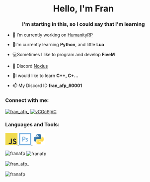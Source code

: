 <h1 align="center">Hello, I'm Fran</h1>
<h3 align="center">I'm starting in this, so I could say that I'm learning</h3>

- 🔭 I’m currently working on [HumanityRP](https://discord.gg/humanityrp)

- 🔰I’m currently learning **Python**, and little **Lua**

- 💻Sometimes I like to program and develop **FiveM**

- 📝 Discord [Noxius](https://discord.gg/vkvCkHwg)

- 🧠I would like to learn **C++, C+...**

- 📫 My Discord ID **fran_afp_#0001**

<h3 align="left">Connect with me:</h3>
<p align="left">
<a href="https://www.youtube.com/channel/UCDIMj1pa2HqUMegbemddwCw" target="blank"><img align="center" src="https://raw.githubusercontent.com/rahuldkjain/github-profile-readme-generator/master/src/images/icons/Social/youtube.svg" alt="fran_afp_" height="30" width="40" /></a>
<a href="https://discord.gg/vCGcPjVC" target="blank"><img align="center" src="https://raw.githubusercontent.com/rahuldkjain/github-profile-readme-generator/master/src/images/icons/Social/discord.svg" alt="vCGcPjVC" height="30" width="40" /></a>
</p>

<h3 align="left">Languages and Tools:</h3>
<p align="left"> <a href="https://developer.mozilla.org/en-US/docs/Web/JavaScript" target="_blank" rel="noreferrer"> <img src="https://raw.githubusercontent.com/devicons/devicon/master/icons/javascript/javascript-original.svg" alt="javascript" width="40" height="40"/> </a> <a href="https://www.photoshop.com/en" target="_blank" rel="noreferrer"> <img src="https://raw.githubusercontent.com/devicons/devicon/master/icons/photoshop/photoshop-line.svg" alt="photoshop" width="40" height="40"/> </a> <a href="https://www.python.org" target="_blank" rel="noreferrer"> <img src="https://raw.githubusercontent.com/devicons/devicon/master/icons/python/python-original.svg" alt="python" width="40" height="40"/> </a> </p>
<p><img align="left" src="https://github-readme-stats.vercel.app/api/top-langs?username=franafp&show_icons=true&theme=dark&locale=en&layout=compact" alt="franafp" /></p>

<p>&nbsp;<img align="center" src="https://github-readme-stats.vercel.app/api?username=franafp&show_icons=true&theme=dark&hide_border=true&locale=en" alt="franafp" /></p>
<p><img align="center" src="https://github-readme-stats.vercel.app/api/top-langs?username=franafp&show_icons=true&locale=en&layout=compact" alt="fran_afp_" /></p>

<p><img align="center" src="https://github-readme-streak-stats.herokuapp.com/?user=franafp&theme=dark" alt="franafp" /></p>

